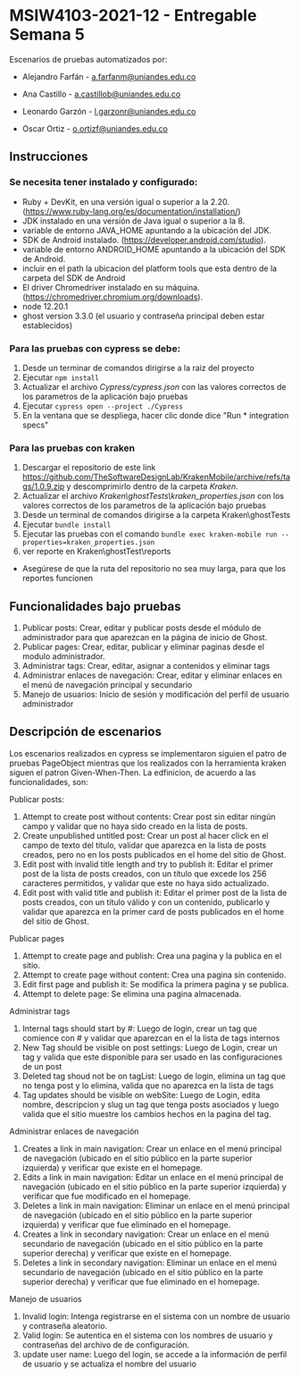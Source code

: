 # MSIW4103-2021-12 - Entregable Semana 5

Escenarios de pruebas automatizados por:

* Alejandro Farfán - a.farfanm@uniandes.edu.co

* Ana Castillo - a.castillob@uniandes.edu.co

* Leonardo Garzón - l.garzonr@uniandes.edu.co

* Oscar Ortiz - o.ortizf@uniandes.edu.co


## Instrucciones

### Se necesita tener instalado y configurado: 
* Ruby + DevKit, en una versión igual o superior a la 2.20. (https://www.ruby-lang.org/es/documentation/installation/)
* JDK instalado en una versión de Java igual o superior a la 8.
* variable de entorno JAVA_HOME apuntando a la ubicación del JDK.
* SDK de Android instalado. (https://developer.android.com/studio).
* variable de entorno ANDROID_HOME apuntando a la ubicación del SDK de Android.
* incluir en el path la ubicacion del platform tools que esta dentro de la carpeta del SDK de Android
* El driver Chromedriver instalado en su máquina. (https://chromedriver.chromium.org/downloads).
* node 12.20.1
* ghost version 3.3.0 (el usuario y contraseña principal deben estar establecidos)

### Para las pruebas con cypress se debe: 

1. Desde un terminar de comandos dirigirse a la raiz del proyecto
2. Ejecutar `npm install`
2. Actualizar el archivo _Cypress/cypress.json_ con las valores correctos de los parametros de la aplicación bajo pruebas
3. Ejecutar `cypress open --project ./Cypress`
4. En la ventana que se despliega, hacer clic donde dice "Run * integration specs"

### Para las pruebas con kraken

1. Descargar el repositorio de este link https://github.com/TheSoftwareDesignLab/KrakenMobile/archive/refs/tags/1.0.9.zip y descomprimirlo dentro de la carpeta _Kraken_.
2. Actualizar el archivo _Kraken\ghostTests\kraken_properties.json_ con los valores correctos de los parametros de la aplicación bajo pruebas
3. Desde un terminal de comandos dirigirse a la carpeta Kraken\ghostTests
4. Ejecutar `bundle install`
5. Ejecutar las pruebas con el comando `bundle exec kraken-mobile run --properties=kraken_properties.json`
6. ver reporte en Kraken\ghostTest\reports
* Asegúrese de que la ruta del repositorio no sea muy larga, para que los reportes funcionen

## Funcionalidades bajo pruebas

1. Publicar posts: Crear, editar y publicar posts desde el módulo de administrador para que aparezcan en la página de inicio de Ghost.
2. Publicar pages: Crear, editar, publicar y eliminar paginas desde el modulo administrador.
3. Administrar tags: Crear, editar, asignar a contenidos y eliminar tags
4. Administrar enlaces de navegación: Crear, editar y eliminar enlaces en el menú de navegación principal y secundario
5. Manejo de usuarios: Inicio de sesión y modificación del perfil de usuario administrador

## Descripción de escenarios

Los escenarios realizados en cypress se implementaron siguien el patro de pruebas PageObject mientras que los realizados con la herramienta kraken siguen el patron Given-When-Then. La edfinicion, de acuerdo a las funcionalidades, son: 

Publicar posts: 
1. Attempt to create post without contents: Crear post sin editar ningún campo y validar que no haya sido creado en la lista de posts.
2. Create unpublished untitled post: Crear un post al hacer click en el campo de texto del título, validar que aparezca en la lista de posts creados, pero no en los posts publicados en el home del sitio de Ghost.
3. Edit post with invalid title length and try to publish it: Editar el primer post de la lista de posts creados, con un título que excede los 256 caracteres permitidos, y validar que este no haya sido actualizado.
4. Edit post with valid title and publish it: Editar el primer post de la lista de posts creados, con un título válido y con un contenido, publicarlo y validar que aparezca en la primer card de posts publicados en el home del sitio de Ghost.

Publicar pages
1. Attempt to create page and publish: Crea una pagina y la publica en el sitio.
2. Attempt to create page without content: Crea una pagina sin contenido.
3. Edit first page and publish it: Se modifica la primera pagina y se publica.
4. Attempt to delete page: Se elimina una pagina almacenada.

Administrar tags
1. Internal tags should start by #: Luego de login, crear un tag que comience con # y validar que aparezcan en el la lista de tags internos
2. New Tag should be visible on post settings: Luego de Login, crear un tag y valida que este disponible para ser usado en las configuraciones de un post
3. Deleted tag shoud not be on tagList: Luego de login, elimina un tag que no tenga post y lo elimina, valida que no aparezca en la lista de tags
4. Tag updates should be visible on webSite: Luego de Login, edita nombre, descripcion y slug un tag que tenga posts asociados y luego valida que el sitio muestre los cambios hechos en la pagina del tag. 

Administrar enlaces de navegación
1. Creates a link in main navigation: Crear un enlace en el menú principal de navegación (ubicado en el sitio público en la parte superior izquierda) y verificar que existe en el homepage.
2. Edits a link in main navigation: Editar un enlace en el menú principal de navegación (ubicado en el sitio público en la parte superior izquierda) y verificar que fue modificado en el homepage.
3. Deletes a link in main navigation: Eliminar un enlace en el menú principal de navegación (ubicado en el sitio público en la parte superior izquierda) y verificar que fue eliminado en el homepage.
4. Creates a link in secondary navigation: Crear un enlace en el menú secundario de navegación (ubicado en el sitio público en la parte superior derecha) y verificar que existe en el homepage.
5. Deletes a link in secondary navigation: Eliminar un enlace en el menú secundario de navegación (ubicado en el sitio público en la parte superior derecha) y verificar que fue eliminado en el homepage.

Manejo de usuarios
1. Invalid login: Intenga registrarse en el sistema con un nombre de usuario y contraseña aleatorio.
2. Valid login: Se autentica en el sistema con los nombres de usuario y contraseñas del archivo de de configuración.
3. update user name: Luego del login, se accede a la información de perfil de usuario y se actualiza el nombre del usuario
